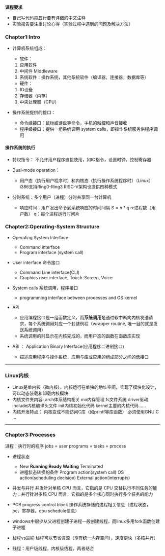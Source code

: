 **课程要求**
* 自己写代码每五行要有详细的中文注释
* 实验报告要注重讨论心得（实验过程中遇到的问题及解决方法）

### Chapter1:Intro
* 计算机系统组成：
	* 软件：
	1. 应用软件
	2. 中间件 Middleware
	3. 系统软件：操作系统，其他系统软件（编译器，连接器，数据库等）
	* 硬件：
	1. IO设备
	2. 存储器（内存）
	3. 中央处理器（CPU）

* 操作系统提供的接口：
	* 命令级接口：鼠标或键盘等命令，手机的触控和声音接收
	* 程序级接口：提供一组系统调用 system calls，即操作系统服务供程序调用

#### 操作系统的执行
* 特权指令：
	不允许用户程序直接使用，如IO指令，设置时钟，控制寄存器

* Dual-mode operation：
	* 用户态（执行用户程序时）和内核态（执行操作系统程序时）（Linux）
	i386支持Ring0-Ring3
	RISC-V架构也提供四种模式

* 分时系统：多个用户（进程）分时共享同一台计算机
	* 响应时间：用户发出命令到系统响应的时间间隔
		$S=n*q$
		n:进程数（用户数） q：每个进程运行时间片
### Chapter2:Operating-System Structure

* Operating System Interface
	* Command interface
	* Program interface (system call)

* User interface 命令接口
	* Command Line interface(CLI)
	* Graphics user interface, Touch-Screen, Voice

* System calls 系统调用，程序接口
	* programming interface between processes and OS kernel

* API 
	* 应用编程接口是一组函数定义，而**系统调用**是通过软中断向内核发送请求，每个系统调用对应一个封装例程（wrapper routine, 唯一目的就是发送系统调用）
	* 系统调用的时显示在内核完成的，而用户态的函数在函数库实现

* ABI ： Application Binary Interface(应用程序二进制接口)
	* 描述应用程序与操作系统，应用与库或应用的组成部分之间的低接口
___
### Linux内核
* Linux是单内核（微内核），内核运行在单独的地址空间，实现了模块化设计，可以动态装载和卸载内核模块
* 内核文件夹内容: arch体系结构相关 mn内存管理 fs文件系统 driver驱动 include内核编译头文件 init内核初始化代码 kernel主要的内核代码......
* 内核开发特点：
	内核变成不能访问C库（如printf等库函数）
	必须使用GNU C ...
___
### Chapter3:Processes
进程：执行时的程序
jobs = user programs = tasks = process

* 进程状态
	* New **Running Ready Waiting** Terminated
	* 进程状态转换的条件
		Program action(system call)
		OS action(scheduling decision)
		External action(interrupts)

* 并发与并行
	并发针对单核 CPU 而言，它指的是 CPU 交替执行不同任务的能力；并行针对多核 CPU 而言，它指的是多个核心同时执行多个任务的能力

* PCB progress control block 操作系统存储的进程相关信息（进程状态，pc，寄存器，cpu schedule信息）

* windows中很少从父进程创建子进程一般创建线程，而linux多用fork函数创建子进程

* 线程vs进程 线程可以节省资源（享有统一内存空间），速度更快（多核并行）

* 线程：用户级线程，内核级线程，两者结合

